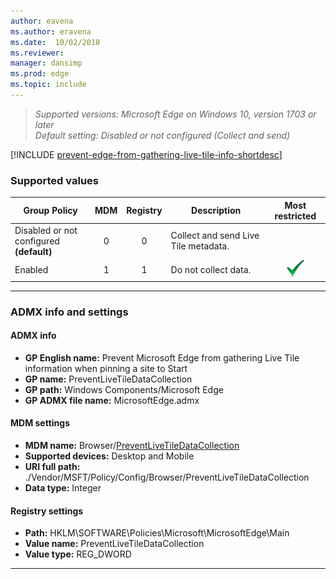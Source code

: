 ```yaml
---
author: eavena
ms.author: eravena
ms.date:  10/02/2018
ms.reviewer: 
manager: dansimp
ms.prod: edge
ms.topic: include
---
```


<!-- ## Prevent Microsoft Edge from gathering Live Tile information when pinning a site to Start -->
>*Supported versions: Microsoft Edge on Windows 10, version 1703 or later*<br>
>*Default setting:  Disabled or not configured (Collect and send)*

[!INCLUDE [prevent-edge-from-gathering-live-tile-info-shortdesc](../shortdesc/prevent-edge-from-gathering-live-tile-info-shortdesc.md)]

### Supported values

|                Group Policy                 | MDM | Registry |             Description              |                 Most restricted                  |
|---------------------------------------------|:---:|:--------:|--------------------------------------|:------------------------------------------------:|
| Disabled or not configured<br>**(default)** |  0  |    0     | Collect and send Live Tile metadata. |                                                  |
|                   Enabled                   |  1  |    1     |         Do not collect data.         | ![Most restricted value](../images/check-gn.png) |

---

### ADMX info and settings
#### ADMX info
- **GP English name:** Prevent Microsoft Edge from gathering Live Tile information when pinning a site to Start
- **GP name:** PreventLiveTileDataCollection
- **GP path:** Windows Components/Microsoft Edge
- **GP ADMX file name:** MicrosoftEdge.admx

#### MDM settings
- **MDM name:** Browser/[PreventLiveTileDataCollection](https://docs.microsoft.com/windows/client-management/mdm/policy-csp-browser#browser-preventlivetiledatacollection)
- **Supported devices:** Desktop and Mobile
- **URI full path:** ./Vendor/MSFT/Policy/Config/Browser/PreventLiveTileDataCollection 
- **Data type:** Integer

#### Registry settings
- **Path:** HKLM\SOFTWARE\Policies\Microsoft\MicrosoftEdge\Main
- **Value name:** PreventLiveTileDataCollection
- **Value type:** REG_DWORD

<hr>
